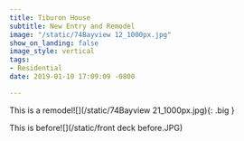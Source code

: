 ```yaml
---
title: Tiburon House
subtitle: New Entry and Remodel
image: "/static/74Bayview 12_1000px.jpg"
show_on_landing: false
image_style: vertical
tags:
- Residential
date: 2019-01-10 17:09:09 -0800

---
```

This is a remodel![](/static/74Bayview 21_1000px.jpg){: .big }

This is before![](/static/front deck before.JPG)